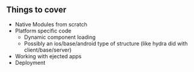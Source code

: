 ## Things to cover

- Native Modules from scratch
- Platform specific code 
  - Dynamic component loading
  - Possibly an ios/base/android type of structure (like hydra did with client/base/server)
- Working with ejected apps
- Deployment